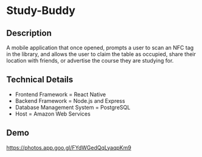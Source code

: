 # Study-Buddy

## Description
A mobile application that once opened, prompts a user to scan an NFC tag in the library, and allows the user to claim the table as occupied, 
share their location with friends, or advertise the course they are studying for.

## Technical Details
* Frontend Framework = React Native
* Backend Framework = Node.js and Express
* Database Management System = PostgreSQL 
* Host = Amazon Web Services

## Demo
https://photos.app.goo.gl/FYdWGedQqLyaqpKm9 

